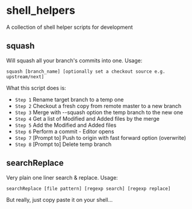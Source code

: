 shell_helpers
=============

A collection of shell helper scripts for development

squash
------

Will squash all your branch's commits into one. Usage:

    squash [branch_name] [optionally set a checkout source e.g. upstream/next]

What this script does is:
 * `Step 1` Rename target branch to a temp one
 * `Step 2` Checkout a fresh copy from remote master to a new branch
 * `Step 3` Merge with --squash option the temp branch to the new one
 * `Step 4` Get a list of Modified and Added files by the merge
 * `Step 5` Add the Modified and Added files
 * `Step 6` Perform a commit - Editor opens
 * `Step 7` [Prompt to] Push to origin with fast forward option (overwrite)
 * `Step 8` [Prompt to] Delete temp branch
 

searchReplace
------------
Very plain one liner search & replace. Usage: 

    searchReplace [file pattern] [regexp search] [regexp replace]

But really, just copy paste it on your shell...